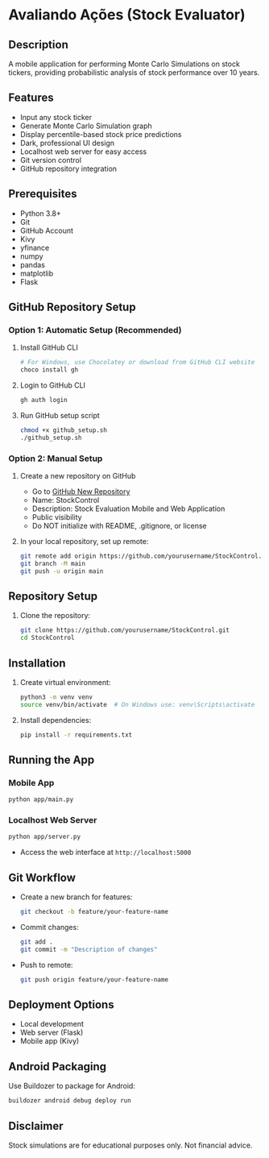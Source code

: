# Avaliando Ações (Stock Evaluator)

## Description
A mobile application for performing Monte Carlo Simulations on stock tickers, providing probabilistic analysis of stock performance over 10 years.

## Features
- Input any stock ticker
- Generate Monte Carlo Simulation graph
- Display percentile-based stock price predictions
- Dark, professional UI design
- Localhost web server for easy access
- Git version control
- GitHub repository integration

## Prerequisites
- Python 3.8+
- Git
- GitHub Account
- Kivy
- yfinance
- numpy
- pandas
- matplotlib
- Flask

## GitHub Repository Setup

### Option 1: Automatic Setup (Recommended)
1. Install GitHub CLI
   ```bash
   # For Windows, use Chocolatey or download from GitHub CLI website
   choco install gh
   ```

2. Login to GitHub CLI
   ```bash
   gh auth login
   ```

3. Run GitHub setup script
   ```bash
   chmod +x github_setup.sh
   ./github_setup.sh
   ```

### Option 2: Manual Setup
1. Create a new repository on GitHub
   - Go to [GitHub New Repository](https://github.com/new)
   - Name: StockControl
   - Description: Stock Evaluation Mobile and Web Application
   - Public visibility
   - Do NOT initialize with README, .gitignore, or license

2. In your local repository, set up remote:
   ```bash
   git remote add origin https://github.com/yourusername/StockControl.git
   git branch -M main
   git push -u origin main
   ```

## Repository Setup
1. Clone the repository:
   ```bash
   git clone https://github.com/yourusername/StockControl.git
   cd StockControl
   ```

## Installation
1. Create virtual environment:
   ```bash
   python3 -m venv venv
   source venv/bin/activate  # On Windows use: venv\Scripts\activate
   ```

2. Install dependencies:
   ```bash
   pip install -r requirements.txt
   ```

## Running the App

### Mobile App
```bash
python app/main.py
```

### Localhost Web Server
```bash
python app/server.py
```
- Access the web interface at `http://localhost:5000`

## Git Workflow
- Create a new branch for features:
  ```bash
  git checkout -b feature/your-feature-name
  ```
- Commit changes:
  ```bash
  git add .
  git commit -m "Description of changes"
  ```
- Push to remote:
  ```bash
  git push origin feature/your-feature-name
  ```

## Deployment Options
- Local development
- Web server (Flask)
- Mobile app (Kivy)

## Android Packaging
Use Buildozer to package for Android:
```bash
buildozer android debug deploy run
```

## Disclaimer
Stock simulations are for educational purposes only. Not financial advice.
